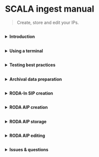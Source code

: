 # SCALA ingest manual
> Create, store and edit your IPs.

##
<details><summary><b>Introduction</b></summary>

This manual provides step-by-step instructions for getting your archival data into an AIP.

We use the following definitions:

<table>
    <thead>
        <tr>
            <th>Definition</th>
            <th>Explanation</th>
        </tr>
    </thead>
    <tbody>
        <tr>
            <td>TS</td>
            <td>
                <ul>
                    <li>Transfer Set.</li>
                    <li>Folder containing all archival materials that are to be converted to an AIP.</br>
		</li>
                </ul>
            </td>
        </tr>
        <tr>
            <td>SIP</td>
            <td>
                <ul>
                    <li>Submission Information Package.</li>
                    <li>An E-ARK conform set of files that is offered to the e-depot.</li>
                    <li>A content producer creates one SIP from one TS.</li>
                </ul>
            </td>
        </tr>
        <tr>
            <td>AIP</td>
            <td>
                <ul>
                    <li>Archival Information Package.</li>
                    <li>An E-ARK conform structure that stores the files in the SIP in the e-depot.</li>
                </ul>
            </td>
        </tr>
        <tr>
            <td>RODA-In</td>
            <td>
                <ul>
                    <li>SIP creation software by KEEP SOLUTIONS.</li>
                </ul>
            </td>
        </tr>
        <tr>
            <td>RODA</td>
            <td>
                <ul>
                    <li>AIP (re)ingestion browser tool by KEEP SOLUTIONS.</li>
                </ul>
            </td>
        </tr>
        <tr>
            <td>meemoo</td>
            <td>
                <ul>
                    <li>Long term archival storage provider.</li>
                </ul>
            </td>
        </tr>
    </tbody>
</table>

There are instructions for Win10 and Mac/Linux operating systems.

Text written in <span title="I have some extra information"><i>italic</i></span> has some extra information if you hover
over it.

</details>

##
<details><summary><b>Using a terminal</b></summary>

Some tasks are best performed by running a script in a terminal. A terminal is a program where you can write
instructions for your computer to execute. Computers normally come with a terminal program installed by default. On
Windows the program is “PowerShell” and on Mac/Linux it is usually “Bash”. A terminal looks something like this:

<img src="https://github.com/Automatic-Ingest-Digital-Archives/SCALA/blob/main/Manual%20Ingest/Pictures/Picture1.png">

There are always two tasks involved when using a terminal for a SCALA ingest task. (1) Open the terminal in the root
folder of your TS and (2) copy-paste the script in the terminal and press “Enter” to run it.

<table>
    <thead>
        <tr>
            <th>Task</th>
            <th>Win10</th>
            <th>Mac/Linux</th>
        </tr>
    </thead>
    <tbody>
        <tr>
            <td>
                <ul>
                    <li>Open terminal at <i><span title="Depending on the script you wish to execute, Root Folder can be either the parent folder containing all of 1 TS. Or it can be the parent folder containing multiple TS' in a separate folder each.">root folder</span></i></li>
                </ul>
            </td>
            <td><b> Option 1 </b> </br> Navigate to the root folder in File Explorer. </br> Shift + right click the
                folder. </br> Click “Open PowerShell window here”. </br> <img
                    src="https://github.com/Automatic-Ingest-Digital-Archives/SCALA/blob/main/Manual%20Ingest/Pictures/Picture2.png"></br></br>
                <b> Option 2 </b> </br> Open the Windows PowerShell app. </br> Navigate to the root folder in
                PowerShell.
            </td>
            <td><b> Option 1 </b> </br> Navigate to the root folder in Finder. </br> Right click the folder. </br> Click
                “Services > New Terminal at Folder”. </br> <img
                    src="https://github.com/Automatic-Ingest-Digital-Archives/SCALA/blob/main/Manual%20Ingest/Pictures/Picture3.png">
                </br></br> <b> Option 2 </b> </br> Open the Terminal app. </br> Navigate to the root folder in the
                Terminal.</td>
        </tr>
        <tr>
            <td>
                <ul>
                    <li> Paste and run script </li>
                </ul>
            </td>
            <td>Copy the script you have to run. </br> Paste the script in PowerShell. </br> Click “Enter” to run the
                script.</td>
            <td>Copy the script you have to run. </br> Paste the script in Bash. </br> Click “Enter” to run the script.
            </td>
        </tr>
    </tbody>
</table>

Now, whenever you are requested to “Open a terminal and run ``` some script ```”, you can execute both tasks above.

</details>

##
<details><summary><b>Testing best practices</b></summary>

If you are using this manual for testing purposes, please consider these best practices.

<table>
    <thead>
        <tr>
            <th>Task</th>
            <th>Win10</th>
            <th>Mac/Linux</th>
        </tr>
    </thead>
    <tbody>
        <tr>
            <td>
                <ul>
                    <li>Keep test materials on an external harddrive</li>
                </ul>
            </td>
            <td colspan=2>Get an external hard drive. </br> Move testing TS’ to the hard drive.</td>
        </tr>
        <tr>
            <td>
                <ul>
                    <li><span title="These tools are preferred over the default file transfer tools of Win10 and Mac. They are fast and give clear error messages."><i>Install dedicated file management software to transfer files from your external hard drive to your computer</i></span></li>
                </ul>
            </td>
            <td>One option is to download and install <a href="https://www.ghisler.com/download.htm">Total
                    Commander</a>. </br></td>
            <td>One option is to download and install <a href="https://doublecmd.sourceforge.io/">Double Commander</a>.
            </td>
        </tr>
	<tr>
            <td>
                <ul>
                    <li>Show hidden files and file extensions</li>
                </ul>
            </td>
            <td colspan=2>In your file management and browsing software, check the boxes to view all files and extensions.</br>
	<img src="https://github.com/Automatic-Ingest-Digital-Archives/SCALA/blob/main/Manual%20Ingest/Pictures/Screenshot_2.png">
		    </br>
  <img src="https://github.com/Automatic-Ingest-Digital-Archives/SCALA/blob/main/Manual%20Ingest/Pictures/Screenshot_3.png">
	</td>
        </tr>
    </tbody>
</table>

</details>

##
<details><summary><b>Archival data preparation</b></summary>

### a. Create your TS

<table>
    <thead>
        <tr>
            <th>Task</th>
            <th>Win10</th>
            <th>Mac/Linux</th>
        </tr>
    </thead>
    <tbody>
        <tr>
            <td>
                <ul>
                    <li>Create your TS</li>
                </ul>
            </td>
            <td colspan=2>Create a working folder (with a unique id) with your essence or data that needs to be
                transformed in a SIP. The folder contains the original files and files already migrated before
                ingestion.</td>
        </tr>
        <tr>
            <td>
                <ul>
                    <li>Create and add a descriptive metadata file to your TS [optional]</li>
                </ul>
            </td>
            <td colspan=2>Create a metadata XML-file which follows the instructions at Add descriptive metadata.</td>
        </tr>
        <tr>
            <td>
                <ul>
                    <li>Create and add additional unstructured metadata [optional]</li>
                </ul>
            </td>
            <td colspan=2>Create a folder called “_submissionDocumentation” in the root of the TS.</br>
                <span title="E.g. file format identification files, file lists, etc."><i>Add additional unstructured metadata accompanying the content files</i></span>.
            </td>
        </tr>
    </tbody>
</table>

### b. Extra <span title="With RODA-In, you can create basic SIPs for ingest into the SCALA repository. All Roda-In does is to create a descriptive metadata file with a METS-file, preserving fixity. You might want to do other steps before ingest. We give a short overview of these with the different options about the way with which you can achieve this. Bear in mind integrated pre-ingest tools like RMtool exist for more intensive pre-ingest operations."><i>data preparation tasks</i></span>

Here are optional but recommended tasks to execute before submitting a TS to RODA-In. Please execute your chosen tasks
in the order presented.

#### i. Unpack zipped files <span title="The SCALA digital repository does not unpack container files or zipped files, due to multiple possible issues. zip-files in the SIP will be zip-files in the AIP. If you want to unpack all ZIP-files you can do this before. However, be aware that this always requires some human control."><i>[optional]</i></span>

<table>
    <thead>
        <tr>
            <th>Task</th>
            <th>Win10</th>
            <th>Mac/Linux</th>
        </tr>
    </thead>
    <tbody>
        <tr>
            <td>
                <ul>
                    <li>Unpack zipped files</li>
                </ul>
            </td>
            <td>Open a terminal and run:</br><code>Expand-Archive -Path ".\*.zip"</code>,</br>where * is the name of the
                zip file.</td>
            <td>Open a terminal and run:</br><code>unzip "*.zip" && ls -l</code>,</br>where * is the name of the zip
                file.</td>
        </tr>
    </tbody>
</table>

#### ii. Trim whitespace from filenames in Windows [optional]

<table>
    <thead>
        <tr>
            <th>Task</th>
            <th>Win10</th>
        </tr>
    </thead>
    <tbody>
        <tr>
            <td>
                <ul>
                    <li>Remove backup files</li>
                </ul>
            </td>
            <td><span title="Trailing and leading whitespace in filenames causes RODA-In to crash in Windows. Might be automated at some point."><i>Manually trim whitespace from filenames.</i></span>
            </td>
        </tr>
    </tbody>
</table>

#### iii. Remove backup files [optional]

<table>
    <thead>
        <tr>
            <th>Task</th>
            <th>Win10</th>
            <th>Mac/Linux</th>
        </tr>
    </thead>
    <tbody>
        <tr>
            <td>
                <ul>
                    <li>Remove backup files</li>
                </ul>
            </td>
            <td colspan=2><span title="Might be automated at some point."><i>Manually remove backup files.</i></span>
            </td>
        </tr>
    </tbody>
</table>

#### iv. Create a filelist and filetree <span title="It's always handy to create a filelist about all the files in a SIP or in an archive. You can use this as an authoritative list of all the material received + as an inventory for researchers. This step is also recommended because Roda-in deletes without a log all empty folders. You should be able to restore the original file structure based on the filelist. Make sure the filelist lists files, folders and eventually symbolic links (hyperlinks to files stored elsewhere)."><i>[recommended]</i></span>

A filelist is a text file containing all folders and files in your TS. A filetree contains the same information in a
more human readable form.

<img src="https://github.com/Automatic-Ingest-Digital-Archives/SCALA/blob/main/Manual%20Ingest/Pictures/Picture4.png">

If you are on Mac or Linux, you have to install the “tree” app. Windows has it installed by default.

<table>
    <thead>
        <tr>
            <th>Task</th>
            <th>Win10</th>
            <th>Mac/Linux</th>
        </tr>
    </thead>
    <tbody>
        <tr>
            <td>
                <ul>
                    <li>Install the “tree” app</li>
                </ul>
            </td>
            <td></td>
            <td>Install on Mac</br>Open a terminal and run:</br><code>brew install tree</code></br></br>Install on
                Linux</br>Open a terminal and run:</br><code>sudo apt update && sudo apt-get install tree</td>
        </tr>
    </tbody>
</table>

<span title="We may add more options for creating filelists/filetrees at a later stage: Create filelist using Treesize; Create filelist using Python os.module; + filelist / treetool in Bitcurator. Partners can add their own preferred methods. You can also create a filelist of the whole archive and include this in the documentation folder."><i>You can create a filelist and filetree for the root folder you are in using option 1. Alternatively, if you want to create filelists and filetrees for many TS’ at once, please follow option 2.</i></span>

<b>Option 1:</b> create a filelist and filetree for the current TS.

<table>
    <thead>
        <tr>
            <th>Task</th>
            <th>Win10</th>
            <th>Mac/Linux</th>
        </tr>
    </thead>
    <tbody>
        <tr>
            <td><ul><li>Create a filelist and filetree for the current TS</li></ul></td>
            <td>Open a terminal and run <a href="https://github.com/Automatic-Ingest-Digital-Archives/SCALA/blob/main/Manual%20Ingest/Scripts/create_filetree_filelist_powershell_option1.ps1">this script.</a></td>
            <td><b>On Linux:</b></br>Open a terminal and run <a href="https://github.com/Automatic-Ingest-Digital-Archives/SCALA/blob/main/Manual%20Ingest/Scripts/create_filetree_filelist_linux_bash_option1.txt">this script.</a></br></br>
<b>On Mac:</b></br>Open a terminal and run <a href="https://github.com/Automatic-Ingest-Digital-Archives/SCALA/blob/main/Manual%20Ingest/Scripts/create_filetree_filelist_mac_bash_option1.txt">this script.</a></td>
        </tr>
    </tbody>
</table>

<b>Option 2:</b> create a filelist and filetree for a list of TS’ in the current root folder. Therefore, open a terminal
in the root folder containing all your TS’ in separate folders.

<table>
   <thead>
      <tr>
         <th>Task</th>
         <th>Win10</th>
         <th>Mac/Linux</th>
      </tr>
   </thead>
   <tbody>
      <tr>
         <td>
            <ul>
               <li>Create a filelist and filetree for each TS in the current folder</li>
            </ul>
         </td>
         <td>Open a terminal and run <a href="https://github.com/Automatic-Ingest-Digital-Archives/SCALA/blob/main/Manual%20Ingest/Scripts/create_filetree_filelist_powershell_option2.ps1">this script.</a></td>
            <td><b>On Linux:</b></br>Open a terminal and run <a href="https://github.com/Automatic-Ingest-Digital-Archives/SCALA/blob/main/Manual%20Ingest/Scripts/create_filetree_filelist_linux_bash_option2.txt">this script.</a></br></br>
<b>On Mac:</b></br>Open a terminal and run <a href="https://github.com/Automatic-Ingest-Digital-Archives/SCALA/blob/main/Manual%20Ingest/Scripts/create_filetree_filelist_mac_bash_option2.txt">this script.</a></td>
      </tr>
   </tbody>
</table>

#### v. Delete system files <span title="The SCALA digital repository contains a delete system files function. However, including system files in your SIP includes a heavier METS-file. It is recommended to delete these before adding them in RODA-In."><i>[recommended]</i></span>

Make sure to only execute this step after Create a filelist and filetree [recommended].

<table>
    <thead>
        <tr>
            <th>Task</th>
            <th>Win10</th>
            <th>Mac/Linux</th>
        </tr>
    </thead>
    <tbody>
        <tr>
            <td>
                <ul>
                    <li>Delete system files</li>
                </ul>
            </td>
            <td colspan=2><span title="Automatic procedure will be added."><i>Manually delete system files.</i></span>
            </td>
        </tr>
    </tbody>
</table>

</details>

##
<details><summary><b>RODA-In SIP creation</b></summary>

### a. RODA-In installation & configuration

<table>
    <thead>
        <tr>
            <th>Task</th>
            <th>Win10</th>
            <th>Mac/Linux</th>
        </tr>
    </thead>
    <tbody>
        <tr>
            <td>
                <ul>
                    <li>Install & start RODA-In</li>
                </ul>
            </td>
            <td colspan=2>Follow the <a href="https://rodain.roda-community.org/">installation guide</a>.</br>Start
                RODA-In.<br><img
                    src="https://github.com/Automatic-Ingest-Digital-Archives/SCALA/blob/main/Manual%20Ingest/Pictures/Picture5.png">
            </td>
        </tr>
        <tr>
            <td>
                <ul>
                    <li>Configure RODA-In to use the SCALA metadata template</li>
                </ul>
            </td>
            <td colspan=2>Open the configuration folder.</br><img
                    src="https://github.com/Automatic-Ingest-Digital-Archives/SCALA/blob/main/Manual%20Ingest/Pictures/Picture6.png"></br><a
                    href="https://drive.google.com/drive/folders/1PTWH4zf_BDFZ4FjzZVVD_6BreUhwFLZb?usp=sharing">Download</a> the
                “scala.xml.hbs” and “config.properties” files.<br>
                <ol>
                    <li>Add the file “scala.xml.hbs” to the folder “\roda-in\templates”.</li>
                    <li>Overwrite the config file in “\roda-in” with the “config.properties” file.</li>
                    <ol><img
                            src="https://github.com/Automatic-Ingest-Digital-Archives/SCALA/blob/main/Manual%20Ingest/Pictures/Picture7.png">
            </td>
        </tr>
    </tbody>
</table>

### b. Using RODA-In

<table>
    <thead>
        <tr>
            <th>Task</th>
            <th>Win10</th>
            <th>Mac/Linux</th>
        </tr>
    </thead>
    <tbody>
        <tr>
            <td>
                <ul>
                    <li><span title="Bear in mind that Roda-in deletes empty folders without a log. If you need a work around for this issue, see other pre-ingest steps “Create a filelist and filetree for each SIP”."><i>Load your TS in RODA-In</i></span></li>
                </ul>
            </td>
            <td colspan=2>Choose the working folder in your file system. This will serve as the root of your
                project.<br><img
                    src="https://github.com/Automatic-Ingest-Digital-Archives/SCALA/blob/main/Manual%20Ingest/Pictures/Picture8.png">
            </td>
        </tr>
        <tr>
            <td>
                <ul>
                    <li>Create a new classification scheme</li>
                </ul>
            </td>
            <td colspan=2>Click to create a new classification scheme.</br><img
                    src="https://github.com/Automatic-Ingest-Digital-Archives/SCALA/blob/main/Manual%20Ingest/Pictures/Picture9.png">
            </td>
        </tr>
        <tr>
            <td>
                <ul>
                    <li>Add the TS to the IP panel</li>
                </ul>
            </td>
            <td colspan=2>Select the root folder of your TS.</br>
                Add this folder to the IP panel by clicking “Associate” or by dragging it to the IP panel.</br>
                You can also choose to select and add folders/files individually.
                </br><img
                    src="https://github.com/Automatic-Ingest-Digital-Archives/SCALA/blob/main/Manual%20Ingest/Pictures/Picture10.png">
            </td>
        </tr>
        <tr>
            <td>
                <ul>
                    <li><span title="This will determine how (S)IPs will be associated with eachother (e.g. are two IPs siblings or parent-child)."><i>Select an association method</i></span></li>
                </ul>
            </td>
            <td colspan=2>Choose the association method <span title="We may explore other SIP/AIP association methods in the future."><i>“One information package
                        for each selected files or folders”</i></span>.</br>
                Click on the button “Continue”.
                </br><img
                    src="https://github.com/Automatic-Ingest-Digital-Archives/SCALA/blob/main/Manual%20Ingest/Pictures/Picture11.png">
            </td>
        </tr>
        <tr>
            <td>
                <ul>
                    <li>Add descriptive metadata</li>
                </ul>
            </td>
            <td colspan=2><b>Option 1:</b> Create new metadata from a template.</br>
                Select option 1.</br>
                Select the descriptive metadata standard/type of your choice.</br>
                Click “Continue”.</br></br>
                <b>Option 2:</b> Load metadata from a single file.</br>
                Select option 2.</br>
                Select and add the descriptive metadata file.</br>
                Select the descriptive metadata standard/type of your file.</br>
                Click “Continue”.
                </br><img
                    src="https://github.com/Automatic-Ingest-Digital-Archives/SCALA/blob/main/Manual%20Ingest/Pictures/Picture12.png">
            </td>
        </tr>
        <tr>
            <td>
                <ul>
                    <li>Edit descriptive metadata [optional]</li>
                </ul>
            </td>
            <td colspan=2>Make changes to the metadata file using the tool.
                </br><img
                    src="https://github.com/Automatic-Ingest-Digital-Archives/SCALA/blob/main/Manual%20Ingest/Pictures/Picture13.png">
            </td>
        </tr>
        <tr>
            <td>
                <ul>
                    <li>Add more representations of the data [optional]</li>
                </ul>
            </td>
            <td colspan=2>Click “Add representation”.
                </br><img
                    src="https://github.com/Automatic-Ingest-Digital-Archives/SCALA/blob/main/Manual%20Ingest/Pictures/Picture14.png">
            </td>
        </tr>
        <tr>
            <td>
                <ul>
                    <li>Add documentation [optional]</li>
                </ul>
            </td>
            <td colspan=2>Click on “Documentation”.</br>
                Drop files or folders from your file explorer to add documentation.
                </br><img
                    src="https://github.com/Automatic-Ingest-Digital-Archives/SCALA/blob/main/Manual%20Ingest/Pictures/Picture15.png">
            </td>
        </tr>
        <tr>
            <td>
                <ul>
                    <li>Create SIP(s)</li>
                </ul>
            </td>
            <td colspan=2>Click “Create SIP(s)”.
                </br><img
                    src="https://github.com/Automatic-Ingest-Digital-Archives/SCALA/blob/main/Manual%20Ingest/Pictures/Picture16.png"></br>
                On the popup screen, select the following options:</br>
                <ol>
                    <li>Export all items - toggle this off if you only want to create a SIP from the currently selected
                        IP. Toggle on if you want to create SIPs for all IPs in the IP (middle) panel. Toggle off by
                        default.</li>
                    <li>Include hierarchy - toggle on to keep relationships between SIPs in their METS (e.g. siblings,
                        parent-child). Toggle on by default.</li>
                    <li>Create inventory report - toggle on to make a list of all items contained per SIP. Toggle off by
                        default.</li>
                    <li>Output directory - select where the SIP(s) will be saved.</li>
                    <li>SIP format - select E-ARK2.</li>
                    <li>SIP names - select Title + ID. This will render the SIP(s) easy to work with later on.</li>
		    <li>Newer versions of RODA-In also require you to add a submitter name and a submitter ID. Simply enter your name; if you don't have an ID from your organization, just enter your name again in the ID field.</li>
                </ol>
                Click “Start” to create the SIP(s).</br>
                <img
                    src="https://github.com/Automatic-Ingest-Digital-Archives/SCALA/blob/main/Manual%20Ingest/Pictures/Picture17.png">
            </td>
        </tr>
    </tbody>
</table>

</details>

##
<details><summary><b>RODA AIP creation</b></summary>

### a. RODA account

<table>
    <thead>
        <tr>
            <th>Task</th>
            <th>Win10</th>
            <th>Mac/Linux</th>
        </tr>
    </thead>
    <tbody>
        <tr>
            <td>
                <ul>
                    <li>Request a RODA account</li>
                </ul>
            </td>
            <td colspan=2>Ask your organization’s admin to create an account for you.</td>
        </tr>
        <tr>
            <td>
                <ul>
                    <li>Log into RODA</li>
                </ul>
            </td>
            <td colspan=2>Log into <a href="https://scala.meemoo.be/#login/welcome">RODA</a> using your username and
                password.</td>
        </tr>
    </tbody>
</table>

### b. Install an FTP client and connect to meemoo

The File Transfer Protocol (FTP) is a standard communication protocol used for the transfer of files between computers.
This is better suited to transfer large SIPs to RODA instead of using their website.

<table>
    <thead>
        <tr>
            <th>Task</th>
            <th>Win10</th>
            <th>Mac/Linux</th>
        </tr>
    </thead>
    <tbody>
        <tr>
            <td>
                <ul>
                    <li>Download and install an FTP client</li>
                </ul>
            </td>
            <td>You can choose whichever client you wish. Here is one option:</br>
                <a href="https://winscp.net/eng/download.php">Download WinSCP</a>.</br>
                Install WinSCP.
            </td>
            <td>You can choose whichever client you wish. Here is one option:</br>
                <a href="https://filezilla-project.org/download.php?platform=osx">Download FileZilla</a>.</br>
                Install FileZilla.
            </td>
        </tr>
        <tr>
            <td>
                <ul>
                    <li>Connect to RODA on meemoo via FTP</li>
                </ul>
            </td>
            <td colspan=2>Create a <a href="https://accounts-qas.meemoo.be/pwm/public/ForgottenPassword">meemoo user
                    account</a>.</br>
                Open your FTP client.</br>
                Use settings:
                <ul>
                    <li>File protocol: SFTP</li>
                    <li>Host name: scala-sftp.meemoo.be</li>
                    <li>Port number: 22</li>
                    <li>User name: [your meemoo username]</li>
                    <li>Password: [your meemoo password]</li>
                </ul>
                Login and connect to the server.</br>
                <img
                    src="https://github.com/Automatic-Ingest-Digital-Archives/SCALA/blob/main/Manual%20Ingest/Pictures/Picture18.png">
            </td>
        </tr>
    </tbody>
</table>

### c. Using RODA

<table>
    <thead>
        <tr>
            <th>Task</th>
            <th>Win10</th>
            <th>Mac/Linux</th>
        </tr>
    </thead>
    <tbody>
        <tr>
            <td>
                <ul>
                    <li>Upload SIPs</li>
                </ul>
            </td>
            <td colspan=2><b>Option 1 (preferred):</b> Upload SIPs via your FTP client.</br>
                Follow the guidelines in <a
                    href="https://github.com/Automatic-Ingest-Digital-Archives/SCALA/blob/main/Manual%20Ingest/Dropfolder%20-%20User%20guide.pdf">this
                    user guide</a>.</br></br>Here is a short version:</br>
1. Create a .ready file locally on your computer.</br>
Call the file ".ready". You might have to use your FTP program or a terminal to create this special file. If you have issues creating this file, please contact jelle.kleevens@vai.be.</br>
<img src="https://github.com/Automatic-Ingest-Digital-Archives/SCALA/blob/main/Manual%20Ingest/Pictures/Screenshot_4.png"></br>
2. Create a job folder for your SIPs on the server.</br>
On the RODA/meemoo server side of your FTP program, navigate to the "incoming" folder. Then navigate to the folder of your institution/company (if there is no such folder, just remain in the "incoming" folder).</br>
Create a new "job" folder. Give it any name you want. This folder will contain all SIPs to be uploaded in this job.</br>
<img src="https://github.com/Automatic-Ingest-Digital-Archives/SCALA/blob/main/Manual%20Ingest/Pictures/Screenshot_6.png"></br>
Then navigate into this new job folder.</br>
<img src="https://github.com/Automatic-Ingest-Digital-Archives/SCALA/blob/main/Manual%20Ingest/Pictures/Screenshot_7.png"></br>
3. Load your SIPs into the job folder.</br>
Wait until all SIPs have loaded before going to the next step.</br>
<img src="https://github.com/Automatic-Ingest-Digital-Archives/SCALA/blob/main/Manual%20Ingest/Pictures/Screenshot_8.png"></br>
4. Drag the .ready file into the job folder.</br>
<img src="https://github.com/Automatic-Ingest-Digital-Archives/SCALA/blob/main/Manual%20Ingest/Pictures/Screenshot_9.png"></br>
                After they are uploaded, access SIPs via the RODA website.</br></br>
                <span title="There is a limit to the size of allowed information packages when choosing this option."><i><b>Option 2:</b> Upload SIPs via the RODA website.</i></span>
                <ol>
                    <li>On the “Ingest” dropdown menu, click on “Transfer”.</li>
                    <li>On the transfer page, click on the three dots. Then select “Upload”.</br>
                        <img
                            src="https://github.com/Automatic-Ingest-Digital-Archives/SCALA/blob/main/Manual%20Ingest/Pictures/Picture20.png">
                    </li>
                    <li>Choose the SIPs you want to upload.</li>
                    <li>Click “Done”. Your SIPs will now be uploaded.</br>
                        <img
                            src="https://github.com/Automatic-Ingest-Digital-Archives/SCALA/blob/main/Manual%20Ingest/Pictures/Picture21.png">
                    </li>
                </ol>
            </td>
        </tr>
        <tr>
            <td>
                <ul>
                    <li>Select SIPs for processing [only in case of option 2: Upload SIPs via the RODA website]</li>
                </ul>
            </td>
            <td colspan=2>Go to the transfer page.
                <ol>
                    <li>Select the SIPs to process into AIPs.</li>
                    <li>Click the three dots.</li>
                    <li>Click “Start new process”.</li>
                </ol>
                <img
                    src="https://github.com/Automatic-Ingest-Digital-Archives/SCALA/blob/main/Manual%20Ingest/Pictures/Picture22.png">
            </td>
        </tr>
        <tr>
            <td>
                <ul>
                    <li>Select and execute the ingest workflow process [only in case of option 2: Upload SIPs via the
                        RODA website]</li>
                </ul>
            </td>
            <td colspan=2>On the “New process” page:
                <ol>
                    <li>Select “Default ingest workflow (2.0).</li>
                    <li>Select “E-ARK SIP 2 (1.0).</li>
                    <li>Optionally, scroll down and select which plugins should be activated during the ingest workflow.
                    </li>
                    <li>Click “Create”.</li>
                </ol>
                <img
                    src="https://github.com/Automatic-Ingest-Digital-Archives/SCALA/blob/main/Manual%20Ingest/Pictures/Picture23.png">
            </td>
        </tr>
        <tr>
            <td>
                <ul>
                    <li>Monitor the status of the ingest workflow process</li>
                </ul>
            </td>
            <td colspan=2>
                <ol>
                    <li>Go to the “Process” page.</li>
                    <li>Check the status of the ingest process.</li>
                </ol>
                <img
                    src="https://github.com/Automatic-Ingest-Digital-Archives/SCALA/blob/main/Manual%20Ingest/Pictures/Picture24.png">
            </td>
        </tr>
        <tr>
            <td>
                <ul>
                    <li>Edit the AIPs [optional]</li>
                </ul>
            </td>
            <td colspan=2>
                <ol>
                    <li>Click on the process to consult the results. You can check the status of all the AIPs from the
                        process.</br>
                        <img
                            src="https://github.com/Automatic-Ingest-Digital-Archives/SCALA/blob/main/Manual%20Ingest/Pictures/Picture25.png">
                    </li>
                    <li>Click “Created Packages”. You will now go to an AIP inspection page.</br>
                        <img
                            src="https://github.com/Automatic-Ingest-Digital-Archives/SCALA/blob/main/Manual%20Ingest/Pictures/Picture26.png">
                    </li>
                    <li>Inspect the description XML. Editing is possible.</li>
                    <li>Scroll down.</li>
                    <li>Inspect the representations. Editing is possible. Starting processes on file level is possible
                        as well.</br>
                        <img
                            src="https://github.com/Automatic-Ingest-Digital-Archives/SCALA/blob/main/Manual%20Ingest/Pictures/Picture27.png"></br>
                        <img
                            src="https://github.com/Automatic-Ingest-Digital-Archives/SCALA/blob/main/Manual%20Ingest/Pictures/Picture28.png">
                    </li>
                </ol>
            </td>
        </tr>
        <tr>
            <td>
                <ul>
                    <li>Start a new ingest process on the AIPs [optional]</li>
                </ul>
            </td>
            <td colspan=2>Click “Start new process”.</br>
                Select plugins you wish to run in a new process on the AIPs.</br>
                <img
                    src="https://github.com/Automatic-Ingest-Digital-Archives/SCALA/blob/main/Manual%20Ingest/Pictures/Picture29.png">
            </td>
        </tr>
        <tr>
            <td>
                <ul>
                    <li><span title="To be added"><i>Assess the AIP and send to meemoo storage</i></span></li>
                </ul>
            </td>
            <td colspan=2>
            </td>
        </tr>
    </tbody>
</table>

### d. RODA catalogue

<table>
    <thead>
        <tr>
            <th>Task</th>
            <th>Win10</th>
            <th>Mac/Linux</th>
        </tr>
    </thead>
    <tbody>
        <tr>
            <td>
                <ul>
                    <li>Consult RODA catalogue [optional]</li>
                </ul>
            </td>
            <td colspan=2>The catalogue is the inventory of all items or records found in the repository. This includes
                AIPs.</br>
                <img
                    src="https://github.com/Automatic-Ingest-Digital-Archives/SCALA/blob/main/Manual%20Ingest/Pictures/Picture30.png">
            </td>
        </tr>
    </tbody>
</table>

</details>

##
<details><summary><b>RODA AIP storage</b></summary>
	
|  |  |
| ----------- | ----------- |
| Store AIP on meemoo | <img src="https://github.com/Automatic-Ingest-Digital-Archives/SCALA/blob/main/Manual%20Ingest/Pictures/meemoo.png">|
| Prune AIP in RODA||
| Restore pruned AIP representations from meemoo to in RODA||
		
</details>

##
<details><summary><b>RODA AIP editing</b></summary>

|  |  |
| ----------- | ----------- |
| Start new process on IP | ![](https://github.com/Automatic-Ingest-Digital-Archives/SCALA/blob/main/Manual%20Ingest/Pictures/conversion%20plugin%201.png)|
| File conversion | ![](https://github.com/Automatic-Ingest-Digital-Archives/SCALA/blob/main/Manual%20Ingest/Pictures/conversion%20plugin%202.png)|
| Start new process on representation | ![](https://github.com/Automatic-Ingest-Digital-Archives/SCALA/blob/main/Manual%20Ingest/Pictures/representation%201.png)|
| Create new representation manually ||
| Create new representation automatically after running plugin | ![](https://github.com/Automatic-Ingest-Digital-Archives/SCALA/blob/main/Manual%20Ingest/Pictures/representation%202.png)</br>Deselect "Create dissemination".|
| Set status of representation ||
	
</details>

##
<details><summary><b>Issues & questions</b></summary>

All issues can be reported in the <a href="https://github.com/Automatic-Ingest-Digital-Archives/SCALA/issues">SCALA
    GitHub repository</a>. Please check if the same issue was already reported before creating a new issue.

Alternatively, you can contact jelle.kleevens@vai.be to report the issue or for any other questions.

</details>
